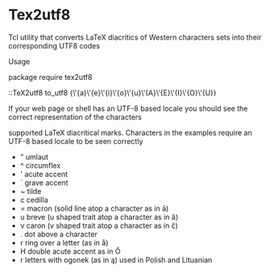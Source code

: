 # Tex2utf8

Tcl utility that converts LaTeX diacritics of Western characters sets into their corresponding UTF8 codes 

Usage

package require tex2utf8

::TeX2utf8 to\_utf8 {\\'{a}\\'{e}\\'{i}\\'{o}\\'{u}\\'{A}\\'{E}\\'{I}\\'{O}\\'{U}}

If your web page or shell has an UTF-8 based locale you should see the correct representation of
the characters

   supported LaTeX diacritical marks. Characters in the examples require an UTF-8 based locale to
be seen correctly

   - " umlaut
   - ^ circumflex
   - ' acute accent
   - ` grave accent
   - ~ tilde
   - c cedilla
   - = macron (solid line atop a character as in ā)
   - u breve (u shaped trait atop a character as in ă)
   - v caron (v shaped trait atop a character as in č)
   - . dot above a character
   - r ring over a letter (as in å)
   - H double acute accent as in Ő
   - r letters with ogonek (as in ą) used in Polish and Lituanian 


